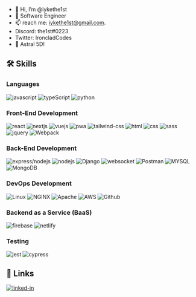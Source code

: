- 👋 Hi, I’m @iykethe1st
- 🌱 Software Engineer 
- 📫 reach me: iykethe1st@gmail.com. 
- Discord: the1st#0223 
- Twitter: IroncladCodes
- 👀 Astral 5D!


## 🛠️ Skills

### Languages

![javascript](https://img.shields.io/badge/JavaScript-323330?style=for-the-badge&logo=javascript&logoColor=F7DF1E)
![typeScript](https://img.shields.io/badge/TypeScript-323330?style=for-the-badge&logo=typescript&logoColor=F7DF1E)
![python](https://img.shields.io/badge/python-purple?style=for-the-badge&logo=python&logoColor=white)

### Front-End Development

![react](https://img.shields.io/badge/React-0769AD?style=for-the-badge&logo=react&logoColor=white)
![nextjs](https://img.shields.io/badge/NextJS-00DC82?style=for-the-badge&logo=nextdotjs&logoColor=FFFFFF)
![vuejs](https://img.shields.io/badge/VueJS-0769AD?style=for-the-badge&logo=vuejs&logoColor=white)
![pwa](https://img.shields.io/badge/Progressive_Web_App-4285F4?style=for-the-badge&logo=googlechrome&logoColor=white)
![tailwind-css](https://img.shields.io/badge/tailwind_css-06B6D4?style=for-the-badge&logo=tailwind-css&logoColor=white)
![html](https://img.shields.io/badge/HTML5-E34F26?style=for-the-badge&logo=html5&logoColor=white)
![css](https://img.shields.io/badge/CSS3-1572B6?style=for-the-badge&logo=css3&logoColor=white)
![sass](https://img.shields.io/badge/SASS-CC6699?style=for-the-badge&logo=sass&logoColor=white)
![jquery](https://img.shields.io/badge/jQuery-0769AD?style=for-the-badge&logo=jquery&logoColor=white)
![Webpack](https://img.shields.io/static/v1?style=for-the-badge&message=Webpack&color=222222&logo=Webpack&logoColor=8DD6F9&label=)

### Back-End Development

![express/nodejs](https://img.shields.io/badge/expressjs-0769AD?style=for-the-badge&logo=express&logoColor=white)
![nodejs](https://img.shields.io/static/v1?style=for-the-badge&message=nodejs&color=009639&logo=nodejs&logoColor=FFFFFF&label=)
![Django](https://img.shields.io/badge/Django-0769AD?style=for-the-badge&logo=Django&logoColor=white)
![websocket](https://img.shields.io/badge/websocket-0769AD?style=for-the-badge&logo=websocket&logoColor=white)
![Postman](https://img.shields.io/static/v1?style=for-the-badge&message=Postman&color=FF6C37&logo=Postman&logoColor=FFFFFF&label=)
![MYSQL](https://img.shields.io/static/v1?style=for-the-badge&message=MYSQL&color=DC382D&logo=MYSQL&logoColor=FFFFFF&label=)
![MongoDB](https://img.shields.io/static/v1?style=for-the-badge&message=MongoDB&color=DC382D&logo=MongoDB&logoColor=FFFFFF&label=)

### DevOps Development

![Linux](https://img.shields.io/static/v1?style=for-the-badge&message=Linux&color=222222&logo=Linux&logoColor=FCC624&label=)
![NGINX](https://img.shields.io/static/v1?style=for-the-badge&message=NGINX&color=009639&logo=NGINX&logoColor=FFFFFF&label=)
![Apache](https://img.shields.io/static/v1?style=for-the-badge&message=Apache&color=D22128&logo=Apache&logoColor=FFFFFF&label=)
![AWS](https://img.shields.io/static/v1?style=for-the-badge&message=AWS&color=D22128&logo=AWS&logoColor=FFFFFF&label=)
![Github](https://img.shields.io/static/v1?style=for-the-badge&message=Github&color=DC382D&logo=Github&logoColor=FFFFFF&label=)


### Backend as a Service (BaaS)

![firebase](https://img.shields.io/badge/Firebase-ffaa00?style=for-the-badge&logo=Firebase&logoColor=white)
![netlify](https://img.shields.io/badge/Netlify-00C7B7?style=for-the-badge&logo=netlify&logoColor=white)

### Testing

![jest](https://img.shields.io/badge/Jest-C21325?style=for-the-badge&logo=jest&logoColor=white)
![cypress](https://img.shields.io/badge/cypress-1572B6?style=for-the-badge&logo=cypress&logoColor=white)



## 🔗 Links

[![linked-in](https://img.shields.io/badge/Linked_In-0077B5?style=for-the-badge&logo=LinkedIn&logoColor=white)](https://linkedin.com/in/ikenna-udemezue/)


<!---
iykethe1st/iykethe1st is a ✨ special ✨ repository because its `README.md` (this file) appears on your GitHub profile.
You can click the Preview link to take a look at your changes.
--->
